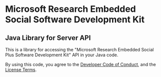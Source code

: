# Microsoft Research Embedded Social Software Development Kit
## Java Library for Server API
This is a library for accessing the "Microsoft Research Embedded Social Plus Software Development Kit" API in your Java code.

By using this code, you agree to the [Developer Code of Conduct](DeveloperCodeOfConduct.md), and the [License Terms](LICENSE).